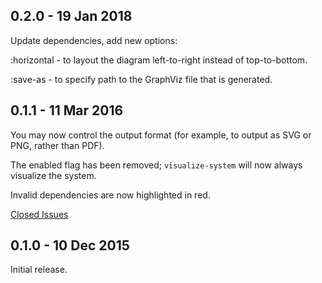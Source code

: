 ## 0.2.0 - 19 Jan 2018

Update dependencies, add new options:

:horizontal - to layout the diagram left-to-right instead of top-to-bottom.

:save-as - to specify path to the GraphViz file that is generated.


## 0.1.1 - 11 Mar 2016

You may now control the output format (for example, to output as SVG or PNG, rather than PDF).

The enabled flag has been removed; `visualize-system` will now always visualize the system.

Invalid dependencies are now highlighted in red.

[Closed Issues](https://github.com/walmartlabs/system-viz/issues?q=milestone%3A0.1.1+is%3Aclosed)

## 0.1.0 - 10 Dec 2015

Initial release.
